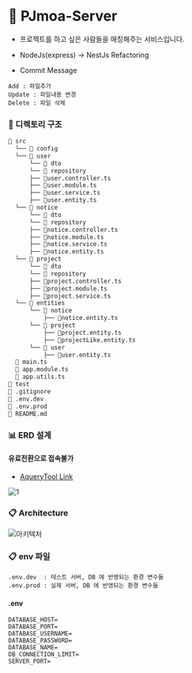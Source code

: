 # :two_men_holding_hands: PJmoa-Server
- 프로젝트를 하고 싶은 사람들을 매칭해주는 서비스입니다.
- NodeJs(express) -> NestJs Refactoring

- Commit Message
```
Add : 파일추가
Update : 파일내용 변경
Delete : 파일 삭제
```

### :file_folder: 디렉토리 구조
```bash
📂 src
  └── 📂 config 
  └── 📂 user 
      └── 📂 dto
      └── 📂 repository
      ├── 📄user.controller.ts
      ├── 📄user.module.ts
      ├── 📄user.service.ts
      ├── 📄user.entity.ts
  └── 📂 notice
      └── 📂 dto
      └── 📂 repository
      ├── 📄notice.controller.ts
      ├── 📄notice.module.ts
      ├── 📄notice.service.ts
      ├── 📄notice.entity.ts
  └── 📂 project
      └── 📂 dto
      └── 📂 repository
      ├── 📄project.controller.ts
      ├── 📄project.module.ts
      ├── 📄project.service.ts
  └── 📂 entities
      └── 📂 notice 
          ├── 📄notice.entity.ts
      └── 📂 project 
          ├── 📄project.entity.ts
          ├── 📄projectLike.entity.ts
      └── 📂 user
          ├── 📄user.entity.ts
  📄 main.ts
  📄 app.module.ts
  📄 app.utils.ts
📂 test
📄 .gitignore
📄 .env.dev
📄 .env.prod
📄 README.md
```

<!-- #### :wrench: 디렉토리 별 담당 기능
- Route : 라우팅 처리, 서버와 클라이언트의 통신을 위한 인터페이스를 제공
- Controller : req, res
- Provider : CRUD 의 R(ead)
- Service : CRUD 의 CUD
- Dao : Query -->

### :bar_chart: ERD 설계
#### 유료전환으로 접속불가
- [AqueryTool Link](https://aquerytool.com/aquerymain/index/?rurl=7bbc63c9-b206-419f-ba05-39173e45127b)
  
![1](https://user-images.githubusercontent.com/63203480/131827315-68f1a5ef-d660-4e63-9726-4710650b0520.PNG)


### :clipboard: Architecture
![아키텍처](https://user-images.githubusercontent.com/63203480/122184639-613af680-cec7-11eb-8cd1-d99b8c7a70d1.PNG)

### :clipboard: env 파일
```
.env.dev  : 테스트 서버, DB 에 반영되는 환경 변수들
.env.prod : 실제 서버, DB 에 반영되는 환경 변수들
```
#### .env
```
DATABASE_HOST=
DATABASE_PORT=
DATABASE_USERNAME=
DATABASE_PASSWORD=
DATABASE_NAME=
DB_CONNECTION_LIMIT=
SERVER_PORT=
```